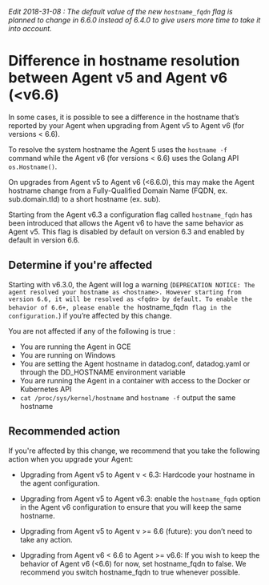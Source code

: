 _Edit 2018-31-08 : The default value of the new `hostname_fqdn` flag is planned to change in 6.6.0 instead of 6.4.0 to give users more time to take it into account._

# Difference in hostname resolution between Agent v5 and Agent v6 (<v6.6)

In some cases, it is possible to see a difference in the hostname that’s reported by your Agent when upgrading from Agent v5 to Agent v6 (for versions < 6.6). 

To resolve the system hostname the Agent 5 uses the `hostname -f` command while the Agent v6 (for versions < 6.6) uses the Golang API `os.Hostname()`. 

On upgrades from Agent v5 to Agent v6 (<6.6.0), this may make the Agent hostname change from a Fully-Qualified Domain Name (FQDN, ex. sub.domain.tld) to a short hostname (ex. sub). 

Starting from the Agent v6.3 a configuration flag called `hostname_fqdn` has been introduced that allows the Agent v6 to have the same behavior as Agent v5. This flag is disabled by default on version 6.3 and enabled by default in version 6.6.

## Determine if you're affected

Starting with v6.3.0, the Agent will log a warning (`DEPRECATION NOTICE: The agent resolved your hostname as <hostname>. However starting from version 6.6, it will be resolved as <fqdn> by default. To enable the behavior of 6.6+, please enable the `hostname_fqdn` flag in the configuration.`) if you’re affected by this change.

You are not affected if any of the following is true :
- You are running the Agent in GCE
- You are running on Windows
- You are setting the Agent hostname in datadog.conf, datadog.yaml or through the DD_HOSTNAME environment variable
- You are running the Agent in a container with access to the Docker or Kubernetes API
- `cat /proc/sys/kernel/hostname` and `hostname -f` output the same hostname

## Recommended action

If you're affected by this change, we recommend that you take the following action when you upgrade your Agent:

- Upgrading from Agent v5 to Agent v < 6.3: Hardcode your hostname in the agent configuration.

- Upgrading from Agent v5 to Agent v6.3: enable the `hostname_fqdn` option in the Agent v6 configuration to ensure that you will keep the same hostname.

- Upgrading from Agent v5 to Agent v >= 6.6 (future): you don’t need to take any action.

- Upgrading from Agent v6 < 6.6 to Agent >= v6.6: If you wish to keep the behavior of Agent v6 (<6.6) for now, set hostname_fqdn to false. We recommend you switch hostname_fqdn to true whenever possible.

